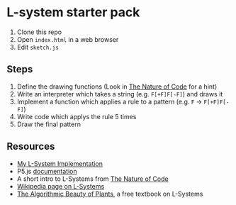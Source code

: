 # L-system starter pack

1. Clone this repo
2. Open `index.html` in a web browser
3. Edit `sketch.js`

## Steps

1. Define the drawing functions (Look in [The Nature of Code](http://natureofcode.com/book/chapter-8-fractals/#86-l-systems) for a hint)
2. Write an interpreter which takes a string (e.g. `F[+F]F[-F]`) and draws it
3. Implement a function which applies a rule to a pattern (e.g. `F` -> `F[+F]F[-F]`)
4. Write code which applys the rule 5 times
5. Draw the final pattern

## Resources

- [My L-System Implementation](https://routley.io/l-system/index.html)
- P5.js [documentation](https://p5js.org/reference/) 
- A short intro to L-Systems from [The Nature of Code](http://natureofcode.com/book/chapter-8-fractals/#86-l-systems) 
- [Wikipedia page on L-Systems](https://en.wikipedia.org/wiki/L-system)
- [The Algorithmic Beauty of Plants](http://algorithmicbotany.org/papers/#abop),
    a free textbook on L-Systems
